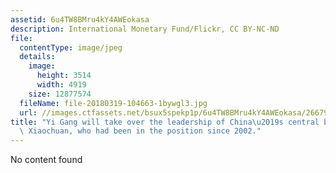 ```yaml
---
assetid: 6u4TW8BMru4kY4AWEokasa
description: International Monetary Fund/Flickr, CC BY-NC-ND
file:
  contentType: image/jpeg
  details:
    image:
      height: 3514
      width: 4919
    size: 12877574
  fileName: file-20180319-104663-1bywgl3.jpg
  url: //images.ctfassets.net/bsux5spekp1p/6u4TW8BMru4kY4AWEokasa/2667907dc0f42fa094b556e852a08bae/file-20180319-104663-1bywgl3.jpg
title: "Yi Gang will take over the leadership of China\u2019s central bank from Zhou\
  \ Xiaochuan, who had been in the position since 2002."
---
```

No content found
